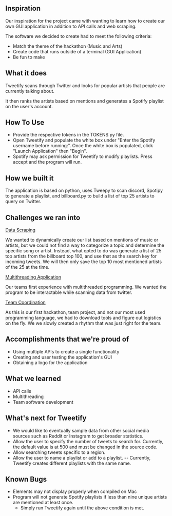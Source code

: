## Inspiration
Our inspiration for the project came with wanting to learn how to create our own GUI application in addition to API calls and web scraping.

The software we decided to create had to meet the following criteria:
- Match the theme of the hackathon (Music and Arts)
- Create code that runs outside of a terminal (GUI Application)
- Be fun to make

## What it does
Tweetify scans through Twitter and looks for popular artists that people are currently talking about.

It then ranks the artists based on mentions and generates a Spotify playlist on the user's account.

## How To Use
- Provide the respective tokens in the TOKENS.py file.
- Open Tweetify and populate the white box under "Enter the Spotify username before running:". Once the white box is populated, click "Launch Application" then "Begin".
- Spotify may ask permission for Tweetify to modify playlists. Press accept and the program will run.

## How we built it
The application is based on python, uses Tweepy to scan discord, Spotipy to generate a playlist, and billboard.py to build a list of top 25 artists to query on Twitter.

## Challenges we ran into
<ins>Data Scraping</ins>

We wanted to dynamically create our list based on mentions of music or artists, but we could not find a way to categorize a topic and determine the specific song or artist. Instead, what opted to do was generate a list of 25 top artists from the billboard top 100, and use that as the search key for incoming tweets. We will then only save the top 10 most mentioned artists of the 25 at the time.

<ins>Multithreading Application</ins>

Our teams first experience with multithreaded programming. We wanted the program to be interactable while scanning data from twitter.

<ins> Team Coordination</ins>

As this is our first hackathon, team project, and not our most used programming language, we had to download tools and figure out logistics on the fly. We we slowly created a rhythm that was just right for the team.

## Accomplishments that we're proud of
- Using multiple APIs to create a single functionality
- Creating and user testing the application's GUI
- Obtaining a logo for the application

## What we learned
- API calls
- Multithreading
- Team software development

## What's next for Tweetify
- We would like to eventually sample data from other social media sources such as Reddit or Instagram to get broader statistics.
- Allow the user to specify the number of tweets to search for. Currently, the default value is at 500 and must be changed in the source code.
- Allow searching tweets specific to a region.
- Allow the user to name a playlist or add to a playlist.
-- Currently, Tweetify creates different playlists with the same name.

## Known Bugs
- Elements may not display properly when compiled on Mac
- Program will not generate Spotify playlists if less than nine unique artists are mentioned at least once.
  - Simply run Tweetify again until the above condition is met.
